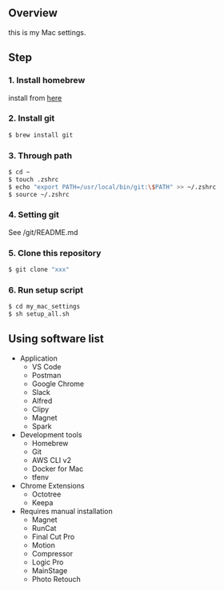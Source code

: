 ## Overview

this is my Mac settings.

## Step

### 1. Install homebrew

install from [here](https://brew.sh/)

### 2. Install git

```sh
$ brew install git
```

### 3. Through path

```sh
$ cd ~
$ touch .zshrc
$ echo "export PATH=/usr/local/bin/git:\$PATH" >> ~/.zshrc
$ source ~/.zshrc
```

### 4. Setting git

See /git/README.md

### 5. Clone this repository

```sh
$ git clone "xxx"
```

### 6. Run setup script

```sh
$ cd my_mac_settings
$ sh setup_all.sh
```

## Using software list

- Application
  - VS Code
  - Postman
  - Google Chrome
  - Slack
  - Alfred
  - Clipy
  - Magnet
  - Spark
- Development tools
  - Homebrew
  - Git
  - AWS CLI v2
  - Docker for Mac
  - tfenv
- Chrome Extensions
  - Octotree
  - Keepa
- Requires manual installation
  - Magnet
  - RunCat
  - Final Cut Pro
  - Motion
  - Compressor
  - Logic Pro
  - MainStage
  - Photo Retouch
